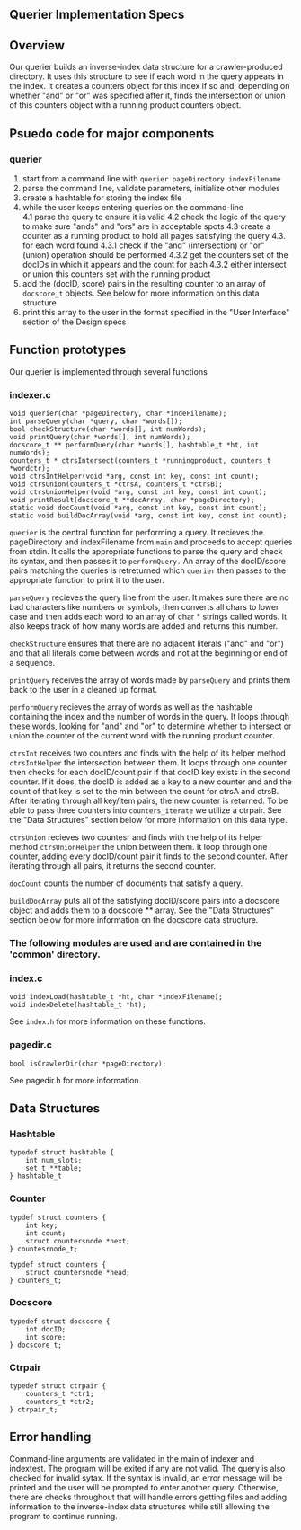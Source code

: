 ## Querier Implementation Specs

## Overview
Our querier builds an inverse-index data structure for a crawler-produced directory. It uses this structure to see if each word in the query appears in the index. It creates a counters object for this index if so and, depending on whether "and" or "or" was specified after it, finds the intersection or union of this counters object with a running product counters object.


## Psuedo code for major components

### querier

1. start from a command line with `querier pageDirectory indexFilename`
2. parse the command line, validate parameters, initialize other modules
3. create a hashtable for storing the index file
4. while the user keeps entering queries on the command-line  
	4.1 parse the query to ensure it is valid
    4.2 check the logic of the query to make sure "ands" and "ors" are in acceptable spots
    4.3 create a counter as a running product to hold all pages satisfying the query
    4.3. for each word found
         4.3.1 check if the "and" (intersection) or "or" (union) operation should be performed
         4.3.2 get the counters set of the docIDs in which it appears and the count for each
         4.3.2 either intersect or union this counters set with the running product
5. add the (docID, score) pairs in the resulting counter to an array of `docscore_t` objects. See below for more information on this data structure
6. print this array to the user in the format specified in the "User Interface" section of the Design specs


## Function prototypes
Our querier is implemented through several functions

### indexer.c

```
void querier(char *pageDirectory, char *indeFilename);
int parseQuery(char *query, char *words[]);
bool checkStructure(char *words[], int numWords);
void printQuery(char *words[], int numWords);
docscore_t ** performQuery(char *words[], hashtable_t *ht, int numWords);
counters_t * ctrsIntersect(counters_t *runningproduct, counters_t *wordctr);
void ctrsIntHelper(void *arg, const int key, const int count);
void ctrsUnion(counters_t *ctrsA, counters_t *ctrsB);
void ctrsUnionHelper(void *arg, const int key, const int count);
void printResult(docscore_t **docArray, char *pageDirectory);
static void docCount(void *arg, const int key, const int count);
static void buildDocArray(void *arg, const int key, const int count);

```

`querier` is the central function for performing a query. It recieves the pageDirectory and indexFilename from `main` and proceeds to accept queries from stdin. It calls the appropriate functions to parse the query and check its syntax, and then passes it to `performQuery.` An array of the docID/score pairs matching the queries is retreturned which `querier` then passes to the appropriate function to print it to the user.

`parseQuery` recieves the query line from the user. It makes sure there are no bad characters like numbers or symbols, then converts all chars to lower case and then adds each word to an array of char * strings called words. It also keeps track of how many words are added and returns this number.

`checkStructure` ensures that there are no adjacent literals ("and" and "or") and that all literals come between words and not at the beginning or end of a sequence.

`printQuery` receives the array of words made by `parseQuery` and prints them back to the user in a cleaned up format.

`performQuery` recieves the array of words as well as the hashtable containing the index and the number of words in the query. It loops through these words, looking for "and" and "or" to determine whether to intersect or union the counter of the current word with the running product counter.

`ctrsInt` receives two counters and finds with the help of its helper method `ctrsIntHelper` the intersection between them. It loops through one counter then checks for each docID/count pair if that docID key exists in the second counter. If it does, the docID is added as a key to a new counter and and the count of that key is set to the min between the count for ctrsA and ctrsB. After iterating through all key/item pairs, the new counter is returned. To be able to pass three counters into `counters_iterate` we utilize a ctrpair. See the "Data Structures" section below for more information on this data type.

`ctrsUnion` recieves two countesr and finds with the help of its helper method `ctrsUnionHelper` the union between them. It loop through one counter, adding every docID/count pair it finds to the second counter. After iterating through all pairs, it returns the second counter.

`docCount` counts the number of documents that satisfy a query.

`buildDocArray` puts all of the satisfying docID/score pairs into a docscore object and adds them to a docscore ** array. See the "Data Structures" section below for more information on the docscore data structure.



### The following modules are used and are contained in the 'common' directory.
### index.c

```
void indexLoad(hashtable_t *ht, char *indexFilename);
void indexDelete(hashtable_t *ht);
```

See `index.h` for more information on these functions.

### pagedir.c

```
bool isCrawlerDir(char *pageDirectory);
```

See pagedir.h for more information.

## Data Structures

### Hashtable

```
typedef struct hashtable {
    int num_slots;
    set_t **table;
} hashtable_t
```

### Counter

```
typdef struct counters {
    int key;
    int count;
    struct countersnode *next;
} countesrnode_t;

typdef struct counters {
    struct countersnode *head;
} counters_t;
```

### Docscore

```
typedef struct docscore {
    int docID;
    int score;
} docscore_t;
```

### Ctrpair

```
typedef struct ctrpair {
    counters_t *ctr1;
    counters_t *ctr2;
} ctrpair_t;
```

## Error handling

Command-line arguments are validated in the main of indexer and indextest. The program will be exited if any are not valid. The query is also checked for invalid sytax. If the syntax is invalid, an error message will be printed and the user will be prompted to enter another query. Otherwise, there are checks throughout that will handle errors getting files and adding information to the inverse-index data structures while still allowing the program to continue running.




